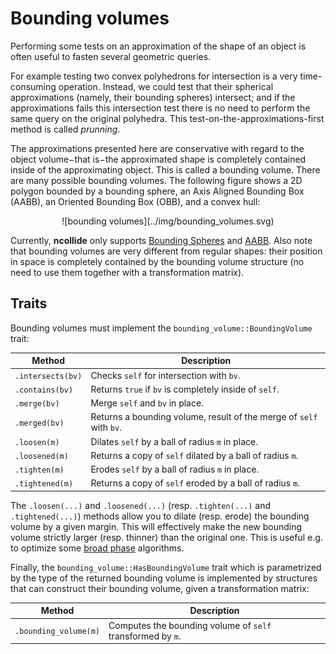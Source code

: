 # Bounding volumes

Performing some tests on an approximation of the shape of an object is often
useful to fasten several geometric queries.


For example testing two convex polyhedrons for intersection is a very
time-consuming operation. Instead, we could test that their spherical
approximations (namely, their bounding spheres) intersect; and if the
approximations fails this intersection test there is no need to perform the
same query on the original polyhedra. This test-on-the-approximations-first
method is called _prunning_.


The approximations presented here are conservative with regard to the object
volume−that is−the approximated shape is completely contained inside of the
approximating object. This is called a bounding volume.  There are many
possible bounding volumes.  The following figure shows a 2D polygon bounded by
a bounding sphere, an Axis Aligned Bounding Box (AABB), an Oriented Bounding
Box (OBB), and a convex hull:

<center>
![bounding volumes](../img/bounding_volumes.svg)
</center>

Currently, **ncollide** only supports [Bounding
Spheres](../bounding_volumes/bounding_sphere.html) and
[AABB](../bounding_volumes/aabb.html). Also note that bounding volumes are very
different from regular shapes: their position in space is completely contained
by the bounding volume structure (no need to use them together with a
transformation matrix).


## Traits

Bounding volumes must implement the `bounding_volume::BoundingVolume` trait:


| Method            | Description |
|--                 | --          |
| `.intersects(bv)` | Checks `self` for intersection with `bv`.              |
| `.contains(bv)`   | Returns `true` if `bv` is completely inside of `self`. |
| `.merge(bv)`      | Merge `self` and `bv` in place. |
| `.merged(bv)`     | Returns a bounding volume, result of the merge of `self` with `bv`. |
| `.loosen(m)`      | Dilates `self` by a ball of radius `m` in place.          |
| `.loosened(m)`    | Returns a copy of `self` dilated by a ball of radius `m`. |
| `.tighten(m)`     | Erodes `self` by a ball of radius `m` in place.          |
| `.tightened(m)`   | Returns a copy of `self` eroded by a ball of radius `m`. |

The `.loosen(...)` and `.loosened(...)` (resp. `.tighten(...)` and
`.tightened(...)`) methods allow you to dilate (resp. erode) the bounding
volume by a given margin. This will effectively make the new bounding volume
strictly larger (resp. thinner) than the original one.  This is useful e.g.
to optimize some [broad phase](../contact_determination/broad_phase.html)
algorithms.


Finally, the `bounding_volume::HasBoundingVolume` trait which is parametrized by the type of
the returned bounding volume is implemented by structures that can construct
their bounding volume, given a transformation matrix:

| Method               | Description |
| --                   | --          |
| `.bounding_volume(m)` | Computes the bounding volume of `self` transformed by `m`. |
